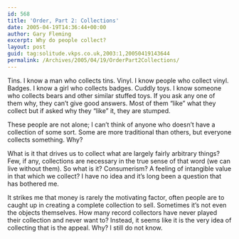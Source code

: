 ```yaml
---
id: 568
title: 'Order, Part 2: Collections'
date: 2005-04-19T14:36:44+00:00
author: Gary Fleming
excerpt: Why do people collect?
layout: post
guid: tag:solitude.vkps.co.uk,2003:1,20050419143644
permalink: /Archives/2005/04/19/OrderPart2Collections/
---
```

Tins. I know a man who collects tins. Vinyl. I know people who collect vinyl. Badges. I know a girl who collects badges. Cuddly toys. I know someone who collects bears and other similar stuffed toys. If you ask any one of them why, they can&#8217;t give good answers. Most of them &#8220;like&#8221; what they collect but if asked why they &#8220;like&#8221; it, they are stumped.

These people are not alone; I can&#8217;t think of anyone who doesn&#8217;t have a collection of some sort. Some are more traditional than others, but everyone collects something. Why?

What is it that drives us to collect what are largely fairly arbitrary things? Few, if any, collections are necessary in the true sense of that word (we can live without them). So what is it? Consumerism? A feeling of intangible value in that which we collect? I have no idea and it&#8217;s long been a question that has bothered me.

It strikes me that money is rarely the motivating factor, often people are to caught up in creating a complete collection to sell. Sometimes it&#8217;s not even the objects themselves. How many record collectors have never played their collection and never want to? Instead, it seems like it is the very idea of collecting that is the appeal. Why? I still do not know.